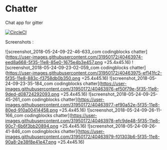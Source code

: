 # Chatter
Chat app for gitter

[![CircleCI](https://img.shields.io/circleci/project/github/coding-blocks/Chatter.svg)](https://circleci.com/gh/coding-blocks/Chatter)

Screenshots :

![screenshot_2018-05-24-09-22-46-633_com codingblocks chatter](https://user-images.githubusercontent.com/31950172/40463974-eed8a668-5f35-11e8-85e0-1675e4b3e457.png =25.4x45.16)
![screenshot_2018-05-24-09-23-02-059_com codingblocks chatter](https://user-images.githubusercontent.com/31950172/40463975-ef141fc2-5f35-11e8-883c-f3758db0b350.png =25.4x45.16)
![screenshot_2018-05-24-09-23-35-184_com codingblocks chatter](https://user-images.githubusercontent.com/31950172/40463976-ef50f79e-5f35-11e8-9ded-d08724292093.png =25.4x45.16)
![screenshot_2018-05-24-09-25-45-261_com codingblocks chatter](https://user-images.githubusercontent.com/31950172/40463977-ef90a52e-5f35-11e8-80ed-910a00414458.png =25.4x45.16)
![screenshot_2018-05-24-09-26-11-166_com codingblocks chatter](https://user-images.githubusercontent.com/31950172/40463978-efc9de48-5f35-11e8-90c7-6b6f3bb20894.png =25.4x45.16)
![screenshot_2018-05-24-09-26-41-846_com codingblocks chatter](https://user-images.githubusercontent.com/31950172/40463979-f01303b6-5f35-11e8-90a8-2e38f8e41e47.png =25.4x45.16)
